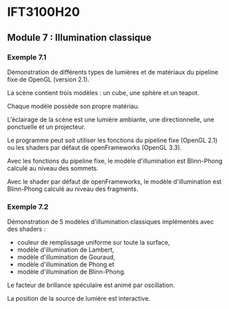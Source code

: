 # IFT3100H20

## Module 7 : Illumination classique

### Exemple 7.1

Démonstration de différents types de lumières et de matériaux du pipeline fixe de OpenGL (version 2.1).

La scène contient trois modèles : un cube, une sphère et un teapot.

Chaque modèle possède son propre matériau.

L'éclairage de la scène est une lumière ambiante, une directionnelle, une ponctuelle et un projecteur.

Le programme peut soit utiliser les fonctions du pipeline fixe (OpenGL 2.1) ou les shaders par défaut de openFrameworks (OpenGL 3.3).

Avec les fonctions du pipeline fixe, le modèle d'illumination est Blinn-Phong calculé au niveau des sommets.

Avec le shader par défaut de openFrameworks, le modèle d'illumination est Blinn-Phong calculé au niveau des fragments.

### Exemple 7.2

Démonstration de 5 modèles d'illumination classiques implémentés avec des shaders :

- couleur de remplissage uniforme sur toute la surface,
- modèle d'illumination de Lambert,
- modèle d'illumination de Gouraud,
- modèle d'illumination de Phong et
- modèle d'illumination de Blinn-Phong.

Le facteur de brillance spéculaire est animé par oscillation.

La position de la source de lumière est interactive.
